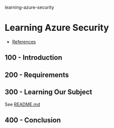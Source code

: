 learning-azure-security
# Learning Azure Security

- [References](./REFERENCES.md)

## 100 - Introduction

## 200 - Requirements

## 300 - Learning Our Subject

See [README.md](./300/README.md)

## 400 - Conclusion
